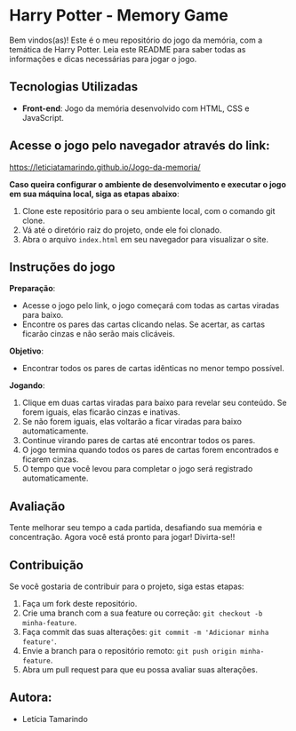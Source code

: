 # Harry Potter - Memory Game
Bem vindos(as)! Este é o meu repositório do jogo da memória, com a temática de Harry Potter. Leia este README para saber todas as informações e dicas necessárias para jogar o jogo.

## Tecnologias Utilizadas

- **Front-end**: Jogo da memória desenvolvido com HTML, CSS e JavaScript.

## Acesse o jogo pelo navegador através do link:
https://leticiatamarindo.github.io/Jogo-da-memoria/

**Caso queira configurar o ambiente de desenvolvimento e executar o jogo em sua máquina local, siga as etapas abaixo**:

1. Clone este repositório para o seu ambiente local, com o comando git clone.
2. Vá até o diretório raiz do projeto, onde ele foi clonado.
3. Abra o arquivo `index.html` em seu navegador para visualizar o site.

## Instruções do jogo

**Preparação**:
- Acesse o jogo pelo link, o jogo começará com todas as cartas viradas para baixo.
- Encontre os pares das cartas clicando nelas. Se acertar, as cartas ficarão cinzas e não serão mais clicáveis.

**Objetivo**:
- Encontrar todos os pares de cartas idênticas no menor tempo possível.

**Jogando**:
1. Clique em duas cartas viradas para baixo para revelar seu conteúdo. Se forem iguais, elas ficarão cinzas e inativas.
2. Se não forem iguais, elas voltarão a ficar viradas para baixo automaticamente.
3. Continue virando pares de cartas até encontrar todos os pares.
4. O jogo termina quando todos os pares de cartas forem encontrados e ficarem cinzas.
5. O tempo que você levou para completar o jogo será registrado automaticamente.
   
## Avaliação

Tente melhorar seu tempo a cada partida, desafiando sua memória e concentração.
Agora você está pronto para jogar! Divirta-se!!

## Contribuição

Se você gostaria de contribuir para o projeto, siga estas etapas:

1. Faça um fork deste repositório.
2. Crie uma branch com a sua feature ou correção: `git checkout -b minha-feature`.
3. Faça commit das suas alterações: `git commit -m 'Adicionar minha feature'`.
4. Envie a branch para o repositório remoto: `git push origin minha-feature`.
5. Abra um pull request para que eu possa avaliar suas alterações.

## Autora:
- Letícia Tamarindo 
